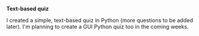 <b>Text-based quiz</b>
  
  I created a simple, text-based quiz in Python (more questions to be added later). I'm planning to create a GUI Python quiz too in the coming weeks.
